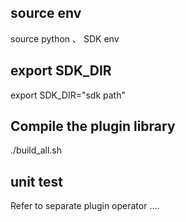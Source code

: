 source env
------------
source python 、 SDK env

export SDK_DIR
--------------
export SDK_DIR="sdk path"

Compile the plugin library
--------------
./build_all.sh

unit test
-------------
Refer to separate plugin operator ....